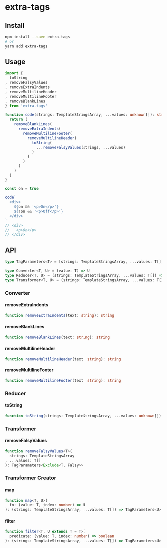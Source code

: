 # extra-tags

## Install

```sh
npm install --save extra-tags
# or
yarn add extra-tags
```

## Usage

```ts
import {
  toString
, removeFalsyValues
, removeExtraIndents
, removeMultilineHeader
, removeMultilineFooter
, removeBlankLines
} from 'extra-tags'

function code(strings: TemplateStringsArray, ...values: unknown[]): string {
  return (
    removeBlankLines(
      removeExtraIndents(
        removeMultilineFooter(
          removeMultilineHeader(
            toString(
              ...removeFalsyValues(strings, ...values)
            )
          )
        )
      )
    )
  )
}

const on = true

code`
  <div>
    ${on && '<p>On</p>'}
    ${!on && '<p>Off</p>'}
  </div>
`
// <div>
//   <p>On</p>
// </div>
```

## API

```ts
type TagParameters<T> = [strings: TemplateStringsArray, ...values: T[]]

type Converter<T, U> = (value: T) => U
type Reducer<T, U> = (strings: TemplateStringsArray, ...values: T[]) => U
type Transformer<T, U> = (strings: TemplateStringsArray, ...values: T[]) => TagParameters<U>
```

### Converter

#### removeExtraIndents

```ts
function removeExtraIndents(text: string): string
```

#### removeBlankLines

```ts
function removeBlankLines(text: string): string
```

#### removeMultilineHeader

```ts
function removeMultilineHeader(text: string): string
```

#### removeMultilineFooter

```ts
function removeMultilineFooter(text: string): string
```

### Reducer

#### toString

```ts
function toString(strings: TemplateStringsArray, ...values: unknown[]): string
```

### Transformer

#### removeFalsyValues

```ts
function removeFalsyValues<T>(
  strings: TemplateStringsArray
, ...values: T[]
): TagParameters<Exclude<T, Falsy>>
```

### Transformer Creator

#### map

```ts
function map<T, U>(
  fn: (value: T, index: number) => U
): (strings: TemplateStringsArray, ...values: T[]) => TagParameters<U>
```

#### filter

```ts
function filter<T, U extends T = T>(
  predicate: (value: T, index: number) => boolean
): (strings: TemplateStringsArray, ...values: T[]) => TagParameters<U>
```
